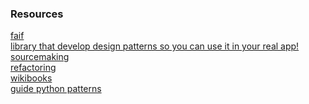### Resources

[faif](https://github.com/faif/python-patterns) <br/>
[library that develop design patterns so you can use it in your real app!](https://github.com/tylerlaberge/PyPattyrn) <br/>
[sourcemaking](https://sourcemaking.com/design_patterns/) <br/>
[refactoring](https://refactoring.guru/design-patterns) <br/>
[wikibooks](https://en.wikibooks.org/wiki/Computer_Science_Design_Patterns/Bridge) <br/>
[guide python patterns](https://python-patterns.guide/)
